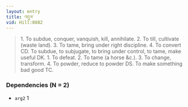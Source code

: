 ```yaml
---
layout: entry
title: འདུལ་
vid: Hill:0882
---
```

> 1\. To subdue, conquer, vanquish, kill, annihilate\. 2\. To till, cultivate (waste land)\. 3\. To tame, bring under right discipline\. 4\. To convert CD\. To subdue, to subjugate, to bring under control, to tame, make useful DK\. 1\. To defeat\. 2\. To tame (a horse &c\.)\. 3\. To change, transform\. 4\. To powder, reduce to powder DS\. To make something bad good TC\.


### Dependencies (N = 2)
* `arg2` 1
